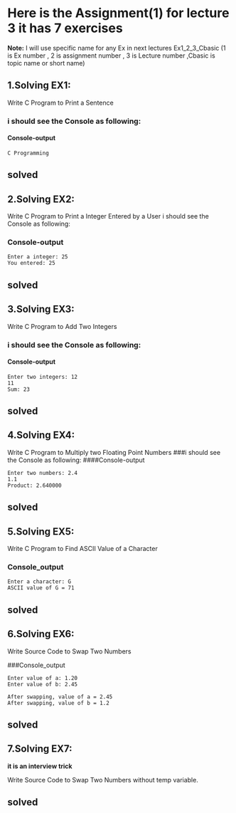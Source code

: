 # Here is the Assignment(1) for lecture 3 it has 7 exercises

**Note:** I will use specific name for any Ex in next lectures Ex1_2_3_Cbasic (1 is Ex number , 2 is assignment number , 3 is Lecture number ,Cbasic is topic name or short name) 

## 1.Solving EX1:

Write C Program to Print a Sentence


### i should see the Console as following:

#### Console-output

	C Programming
solved 
------------------------------------------------------------
## 2.Solving EX2:

Write C Program to Print a Integer Entered by a User
i should see the Console as following:
### Console-output

	Enter a integer: 25
	You entered: 25
solved 
------------------------------------------------------------

## 3.Solving EX3:

Write C Program to Add Two Integers

### i should see the Console as following:
#### Console-output

	Enter two integers: 12
	11
	Sum: 23

solved 
------------------------------------------------------------

## 4.Solving EX4:

Write C Program to Multiply two Floating Point Numbers
###i should see the Console as following:
####Console-output


	Enter two numbers: 2.4
	1.1
	Product: 2.640000

solved 
------------------------------------------------------------

## 5.Solving EX5:

Write C Program to Find ASCII Value of a Character

### Console_output

	Enter a character: G
	ASCII value of G = 71
	
solved 
------------------------------------------------------------

## 6.Solving EX6:

Write Source Code to Swap Two Numbers

###Console_output


	Enter value of a: 1.20
	Enter value of b: 2.45
	
	After swapping, value of a = 2.45
	After swapping, value of b = 1.2


	
solved 
------------------------------------------------------------

## 7.Solving EX7:

**it is an interview trick** 

Write Source Code to Swap Two Numbers without temp variable.

solved 
------------------------------------------------------------